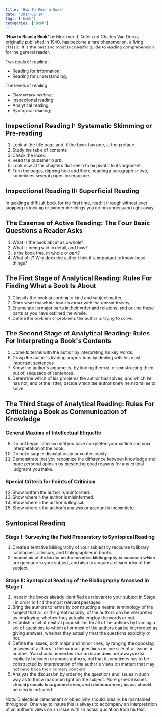 ```yaml
---
title: 'How To Read a Book'
date: '2017-02-14'
tags: ['book']
categories: ['Book']
---
```


**'How to Read a Book'** by Mortimer J. Adler and Charles Van Doren, originally published in 1940, has become
a rare phenomenon, a *living* classic. It is the best and most successful guide to reading comprehension for
the general reader.

Two goals of reading:

- Reading for information;
- Reading for understanding;

The levels of reading:

- Elementary reading;
- Inspectional reading:
- Analytical reading;
- Syntopical reading;


## Inspectional Reading I: Systematic Skimming or Pre-reading

1. Look at the title page and, if the book has one, at the preface.
2. Study the table of contents.
3. Check the index.
4. Read the publisher blurb.
5. Look now at the chapters that seem to be pivotal to its argument.
6. Turn the pages, dipping here and there, reading a paragraph or two, sometimes several pages in sequence.

## Inspectional Reading II: Superficial Reading

In tackling a difficult book for the first time, read it through without ever stopping to look up or ponder
the things you do not understand right away.

## The Essense of Active Reading: The Four Basic Questions a Reader Asks

1. What is the book about as a whole?
2. What is being said in detail, and how?
3. Is the book true, in whole or part?
4. What of it? Why does the author think it is important to know these things?

## The First Stage of Analytical Reading: Rules For Finding What a Book Is About

1. Classify the book according to kind and subject matter.
2. State what the whole book is about with the utmost brevity.
3. Enumerate its major parts in their order and relations, and outline these parts as you have outlined the whole.
4. Define the problem or problems the author is trying to solve.


## The Second Stage of Analytical Reading: Rules For Interpreting a Book's Contents

5. Come to terms with the author by interpreting his key words.
6. Grasp the author's leading propositions by dealing with his most important sentences.
7. Know the author's arguments, by finding them in, or constructing them out of, sequence of sentences.
8. Determine which of his problems the author has solved, and which he has not; and of the latter, decide
   which the author knew he had failed to solve.

## The Third Stage of Analytical Reading: Rules For Criticizing a Book as Communication of Knowledge

### General Maxims of Intellectual Etiquette

9. Do not begin criticism until you have completed your outline and your interpretation of the book.
10. Do not disagree disputatiously or contentiously.
11. Demonstrate that you recognize the difference between knowledge and more personal opinion by presenting
    good reasons for any critical judgment you make.

### Special Criteria for Points of Criticism

12. Show written the author is uninformed.
13. Show wherein the author is misinformed.
14. Show wherein the author is illogical.
15. Show wherein the author's analysis or account is incomplete.

## Syntopical Reading

### Stage I: Surveying the Field Preparatory to Syntopical Reading

1. Create a tentative bibliography of your subject by recourse to library catalogues, advisors, and bibliographies in books.
2. Inspect *all* of the books on the tentative bibliography to ascertain which are germane to your subject, and also to acquire 
   a clearer idea of the subject.

### Stage II: Syntopical Reading of the Bibliography Amassed in Stage I

1. Inspect the books already identified as relevant to your subject in Stage I in order to find the most relevant passages.
2. Bring the authors to terms by constructing a neutral terminology of the subject that all, or the great majority, of the 
   authors can be interpreted as employing, whether they actually employ the words or not.
3. Establish a set of neutral propositions for all of the authors by framing a set of questions to which all or most of the
   authors can be interpreted as giving answers, whether they actually treat the questions explicitly or not.
4. Define the issues, both major and minor ones, by ranging the opposing answers of authors to the various questions on one
   side of an issue or another. You should remember that an issue does not always exist explicitly between or among authors,
   but that it sometimes has to be constructed by interpretation of the author's views on matters that may not have been
   their primary concern.
5. Analyze the discussion by ordering the questions and issues in such way as to throw maximum light on the subject. More
   general issues should precede less general ones, and relations among issues should be clearly indicated.

Note: Dialectical detachment or objectivity should, ideally, be maintained throughout. One way to insure this is always
to accompany an interpretation of an author's views on an issue with an actual quotation from his text.
